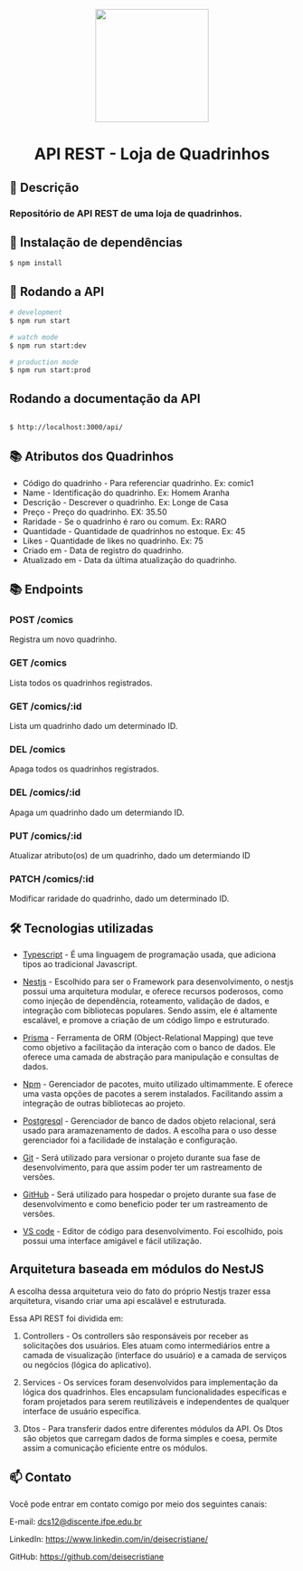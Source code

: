 <p align="center">
  <a target="blank"><img src="https://user-images.githubusercontent.com/81196756/251611823-aa18e6ae-837c-49e1-98de-c56cb3d7fb4b.jpg" width="200" /></a>
</p>

<h1 align="center">API REST - Loja de Quadrinhos</h1>

## 📝 Descrição

<h3> Repositório de API REST de uma loja de quadrinhos.
</h3>

## 🚀 Instalação de dependências

```bash
$ npm install
```

## 🚀 Rodando a API

```bash
# development
$ npm run start

# watch mode
$ npm run start:dev

# production mode
$ npm run start:prod
```
## Rodando a documentação da API

```bash

$ http://localhost:3000/api/

```
## 📚 Atributos dos Quadrinhos
* Código do quadrinho - Para referenciar quadrinho. Ex: comic1
* Name - Identificação do quadrinho. Ex: Homem Aranha
* Descrição - Descrever o quadrinho. Ex: Longe de Casa
* Preço - Preço do quadrinho. EX: 35.50
* Raridade - Se o quadrinho é raro ou comum. Ex: RARO
* Quantidade - Quantidade de quadrinhos no estoque. Ex: 45
* Likes - Quantidade de likes no quadrinho. Ex: 75
* Criado em - Data de registro do quadrinho.
* Atualizado em - Data da última atualização do quadrinho.

## 📚 Endpoints

### POST /comics
Registra um novo quadrinho.

### GET /comics 
Lista todos os quadrinhos registrados.

### GET /comics/:id
Lista um quadrinho dado um determinado ID.

### DEL /comics
Apaga todos os quadrinhos registrados.

### DEL /comics/:id
Apaga um quadrinho dado um determiando ID.

### PUT /comics/:id
Atualizar atributo(os) de um quadrinho, dado um determiando ID

### PATCH /comics/:id
Modificar raridade do quadrinho, dado um determinado ID.


## 🛠️ Tecnologias utilizadas

* [Typescript](https://www.typescriptlang.org/) - É uma linguagem de programação usada, que adiciona tipos ao tradicional Javascript.

* [Nestjs](https://nestjs.com/) - Escolhido para ser o Framework para desenvolvimento, o nestjs possui uma arquitetura modular, e oferece recursos poderosos, como como injeção de dependência, roteamento, validação de dados, e integração com bibliotecas populares. Sendo assim, ele é altamente escalável, e promove a criação de um código limpo e estruturado.

* [Prisma](https://www.prisma.io/) - Ferramenta de ORM (Object-Relational Mapping) que teve como objetivo a facilitação da interação com o banco de dados. Ele oferece uma camada de abstração para manipulação e consultas de dados.

* [Npm](https://www.npmjs.com/) - Gerenciador de pacotes, muito utilizado ultimammente. E oferece uma vasta opções de pacotes a serem instalados. Facilitando assim a integração de outras bibliotecas ao projeto.

* [Postgresql](https://www.postgresql.org/docs/) - Gerenciador de banco de dados objeto relacional, será usado para aramazenamento de dados. A escolha para o uso desse gerenciador foi a facilidade de instalação e configuração. 

* [Git](https://git-scm.com/doc) - Será utilizado para versionar o projeto durante sua fase de desenvolvimento, para que assim poder ter um rastreamento de versões.

* [GitHub](https://docs.github.com/pt) - Será utilizado para hospedar o projeto durante sua fase de desenvolvimento e como beneficio poder ter um rastreamento de versões.

* [VS code](https://code.visualstudio.com/) - Editor de código para desenvolvimento. Foi escolhido, pois possui uma interface amigável e fácil utilização.

## Arquitetura baseada em módulos do NestJS

A escolha dessa arquitetura veio do fato do próprio  Nestjs  trazer essa arquitetura, visando criar uma api escalável e estruturada.

Essa API REST foi dividida em:

1. Controllers - Os controllers são responsáveis por receber as solicitações dos usuários. Eles atuam como intermediários entre a camada de visualização (interface do usuário) e a camada de serviços ou negócios (lógica do aplicativo).
2. Services - Os services foram desenvolvidos para  implementação da lógica dos quadrinhos. Eles encapsulam funcionalidades específicas e foram  projetados para serem reutilizáveis e independentes de qualquer interface de usuário específica.

3. Dtos - Para transferir dados entre diferentes módulos da API. Os Dtos são objetos que carregam dados de forma simples e coesa, permite assim  a comunicação eficiente entre os módulos.


## 📫 Contato
Você pode entrar em contato comigo por meio dos seguintes canais:

E-mail: dcs12@discente.ifpe.edu.br

LinkedIn: https://www.linkedin.com/in/deisecristiane/

GitHub: https://github.com/deisecristiane


